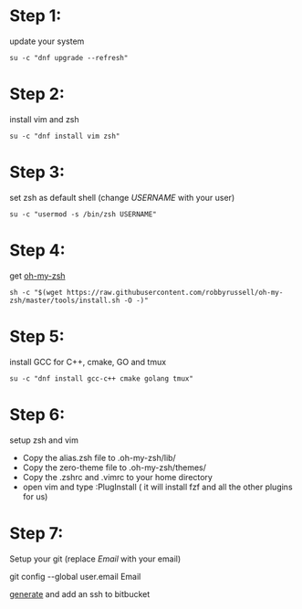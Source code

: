 # Step 1:
update your system

``su -c "dnf upgrade --refresh"``

# Step 2:
install vim and zsh

``su -c "dnf install vim zsh"``

# Step 3:
set zsh as default shell (change *USERNAME* with your user)

``su -c "usermod -s /bin/zsh USERNAME"``

# Step 4:
get [oh-my-zsh](https://github.com/robbyrussell/oh-my-zsh)

``sh -c "$(wget https://raw.githubusercontent.com/robbyrussell/oh-my-zsh/master/tools/install.sh -O -)"``

# Step 5:
install GCC for C++, cmake, GO and tmux

``su -c "dnf install gcc-c++ cmake golang tmux"``

# Step 6:
setup zsh and vim

* Copy the alias.zsh file to .oh-my-zsh/lib/
* Copy the zero-theme file to .oh-my-zsh/themes/
* Copy the .zshrc and .vimrc to your home directory
* open vim and type :PlugInstall ( it will install fzf and all the other plugins for us)

# Step 7:
Setup your git (replace *Email* with your email)

git config --global user.email Email

[generate](https://help.github.com/articles/generating-a-new-ssh-key-and-adding-it-to-the-ssh-agent/) and add an ssh to bitbucket


